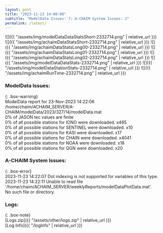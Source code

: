 ```yaml
---
layout: post
title: "2023-11-23 14:00:00"
subtitle: "ModelData Issues: 7; A-CHAIM System Issues: 2"
permalink: /latest/
---
```


![]({{ "/assets/img/modelDataDataStatsShort-2332714.png" | relative_url }})
![]({{ "/assets/img/achaimDataStatsShort-2332714.png" | relative_url }})
![]({{ "/assets/img/achaimDataStatsLong00-2332714.png" | relative_url }})
![]({{ "/assets/img/achaimDataStatsLong01-2332714.png" | relative_url }})
![]({{ "/assets/img/achaimDataStatsLong02-2332714.png" | relative_url }})
![]({{ "/assets/img/modelDataDataStats-2332714.png" | relative_url }})
![]({{ "/assets/img/modelDataStationStats-2332714.png" | relative_url }})
![]({{ "/assets/img/achaimRunTime-2332714.png" | relative_url }})


### ModelData Issues:  
  
{: .box-warning}  
 ModelData report for 23-Nov-2023 14:22:06   
 /home/chaim/ACHAIM_SERVER/A-CHAIM/modelData/2023/327/14/modelData.mat   
 0% of JASON tec values are finite   
 0% of all possible stations for IONO were downloaded. x465   
 0% of all possible stations for SENTINEL were downloaded. x10   
 0% of all possible stations for KASI were downloaded. x17   
 0% of all possible stations for CHAIN were downloaded. x4041   
 0% of all possible stations for NOAA were downloaded. x18   
 0% of all possible stations for QGN were downloaded. x20   
  
### A-CHAIM System Issues:  
  
{: .box-error}  
2023-11-23 14:22:07 Dot indexing is not supported for variables of this type.  
2023-11-23 14:22:11 Unable to read file '/home/chaim/ACHAIM_SERVER/weeklyReports/modelDataPlotData.mat'. No such file or directory.  

### Logs:  
  
{: .box-note}  
[Logs.zip]({{ "/assets/other/logs.zip" | relative_url }})  
[Log Info]({{ "/logInfo" | relative_url }})  
